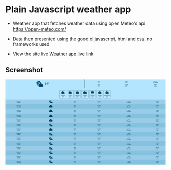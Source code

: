 # Plain Javascript weather app 

- Weather app that fetches weather data using open Meteo's api https://open-meteo.com/

- Data then presented using the good ol javascript, html and css, no frameworks used

- View the site live [Weather app live link](https://shasa-plainjs-weather-app.netlify.app/)

## Screenshot 

![Screenshot of weather app](SCREENSHOTWEATHER.png)